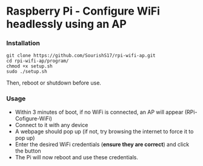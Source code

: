# Raspberry Pi - Configure WiFi headlessly using an AP

### Installation
```
git clone https://github.com/SourishS17/rpi-wifi-ap.git
cd rpi-wifi-ap/program/
chmod +x setup.sh 
sudo ./setup.sh 
```
Then, reboot or shutdown before use.


### Usage
- Within 3 minutes of boot, if no WiFi is connected, an AP will appear (RPi-Cofigure-WiFi)
- Connect to it with any device
- A webpage should pop up (if not, try browsing the internet to force it to pop up)
- Enter the desired WiFi credentials (**ensure they are correct**) and click the button
- The Pi will now reboot and use these credentials.
